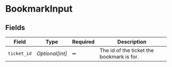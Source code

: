 # BookmarkInput


## Fields

| Field                                     | Type                                      | Required                                  | Description                               |
| ----------------------------------------- | ----------------------------------------- | ----------------------------------------- | ----------------------------------------- |
| `ticket_id`                               | *Optional[int]*                           | :heavy_minus_sign:                        | The id of the ticket the bookmark is for. |